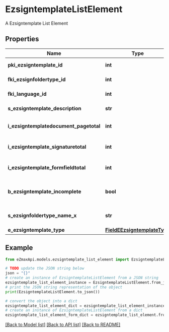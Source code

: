 # EzsigntemplateListElement

A Ezsigntemplate List Element

## Properties

Name | Type | Description | Notes
------------ | ------------- | ------------- | -------------
**pki_ezsigntemplate_id** | **int** | The unique ID of the Ezsigntemplate | 
**fki_ezsignfoldertype_id** | **int** | The unique ID of the Ezsignfoldertype. | [optional] 
**fki_language_id** | **int** | The unique ID of the Language.  Valid values:  |Value|Description| |-|-| |1|French| |2|English| | 
**s_ezsigntemplate_description** | **str** | The description of the Ezsigntemplate | 
**i_ezsigntemplatedocument_pagetotal** | **int** | The number of pages in the Ezsigntemplatedocument. | [optional] 
**i_ezsigntemplate_signaturetotal** | **int** | The number of total signatures in the Ezsigntemplate. | [optional] 
**i_ezsigntemplate_formfieldtotal** | **int** | The number of total form fields in the Ezsigntemplate. | [optional] 
**b_ezsigntemplate_incomplete** | **bool** | Indicate the Ezsigntemplate is incomplete and cannot be used | 
**s_ezsignfoldertype_name_x** | **str** | The name of the Ezsignfoldertype in the language of the requester | [optional] 
**e_ezsigntemplate_type** | [**FieldEEzsigntemplateType**](FieldEEzsigntemplateType.md) |  | 

## Example

```python
from eZmaxApi.models.ezsigntemplate_list_element import EzsigntemplateListElement

# TODO update the JSON string below
json = "{}"
# create an instance of EzsigntemplateListElement from a JSON string
ezsigntemplate_list_element_instance = EzsigntemplateListElement.from_json(json)
# print the JSON string representation of the object
print(EzsigntemplateListElement.to_json())

# convert the object into a dict
ezsigntemplate_list_element_dict = ezsigntemplate_list_element_instance.to_dict()
# create an instance of EzsigntemplateListElement from a dict
ezsigntemplate_list_element_form_dict = ezsigntemplate_list_element.from_dict(ezsigntemplate_list_element_dict)
```
[[Back to Model list]](../README.md#documentation-for-models) [[Back to API list]](../README.md#documentation-for-api-endpoints) [[Back to README]](../README.md)


